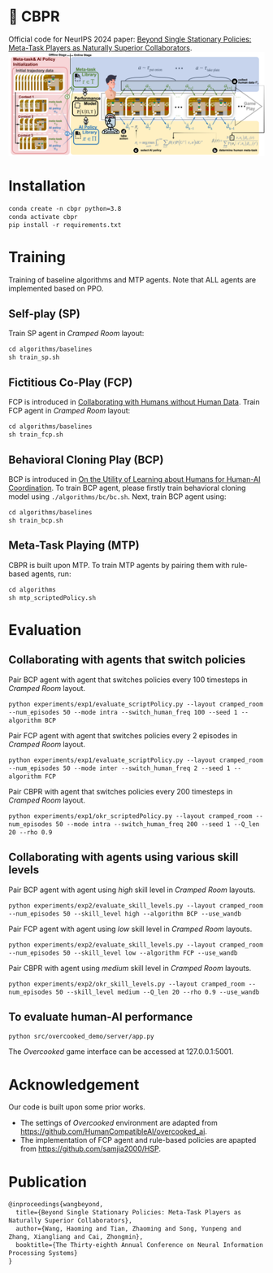 # 🥘 CBPR 
Official code for NeurIPS 2024 paper: [Beyond Single Stationary Policies: Meta-Task Players as Naturally Superior Collaborators](https://openreview.net/pdf?id=HpN4xeDJQF). 
![Figure](assets/algorithm_framework.png)
# Installation
```
conda create -n cbpr python=3.8
conda activate cbpr
pip install -r requirements.txt
```
# Training
Training of baseline algorithms and MTP agents. Note that ALL agents are implemented based on PPO.
## Self-play (SP)
Train SP agent in _Cramped Room_ layout:
```
cd algorithms/baselines
sh train_sp.sh
```
## Fictitious Co-Play (FCP)
FCP is introduced in [Collaborating with Humans without Human Data](https://arxiv.org/abs/2110.08176). Train FCP agent in _Cramped Room_ layout:
```
cd algorithms/baselines
sh train_fcp.sh
```
## Behavioral Cloning Play (BCP)
BCP is introduced in [On the Utility of Learning about Humans for Human-AI Coordination](https://arxiv.org/abs/1910.05789). To train BCP agent, please firstly train behavioral cloning model using `./algorithms/bc/bc.sh`. Next, train BCP agent using:
 ```
 cd algorithms/baselines
 sh train_bcp.sh
 ```
## Meta-Task Playing (MTP)
CBPR is built upon MTP. To train MTP agents by pairing them with rule-based agents, run:
 ```
 cd algorithms
 sh mtp_scriptedPolicy.sh
 ```

# Evaluation
## Collaborating with agents that switch policies
Pair BCP agent with agent that switches policies every 100 timesteps in _Cramped Room_ layout. 
```
python experiments/exp1/evaluate_scriptPolicy.py --layout cramped_room --num_episodes 50 --mode intra --switch_human_freq 100 --seed 1 --algorithm BCP
```
Pair FCP agent with agent that switches policies every 2 episodes in _Cramped Room_ layout. 
```
python experiments/exp1/evaluate_scriptPolicy.py --layout cramped_room --num_episodes 50 --mode inter --switch_human_freq 2 --seed 1 --algorithm FCP
```
Pair CBPR with agent that switches policies every 200 timesteps in _Cramped Room_ layout. 
```
python experiments/exp1/okr_scriptedPolicy.py --layout cramped_room --num_episodes 50 --mode intra --switch_human_freq 200 --seed 1 --Q_len 20 --rho 0.9
```
## Collaborating with agents using various skill levels
Pair BCP agent with agent using _high_ skill level in _Cramped Room_ layouts.
```
python experiments/exp2/evaluate_skill_levels.py --layout cramped_room --num_episodes 50 --skill_level high --algorithm BCP --use_wandb
```
Pair FCP agent with agent using _low_ skill level in _Cramped Room_ layouts.
```
python experiments/exp2/evaluate_skill_levels.py --layout cramped_room --num_episodes 50 --skill_level low --algorithm FCP --use_wandb
```
Pair CBPR with agent using _medium_ skill level in _Cramped Room_ layouts.
```
python experiments/exp2/okr_skill_levels.py --layout cramped_room --num_episodes 50 --skill_level medium --Q_len 20 --rho 0.9 --use_wandb
```
## To evaluate human-AI performance
``` 
python src/overcooked_demo/server/app.py
```
The *Overcooked* game interface can be accessed at 127.0.0.1:5001.

# Acknowledgement
Our code is built upon some prior works.

* The settings of *Overcooked* environment are  adapted from https://github.com/HumanCompatibleAI/overcooked_ai.
* The implementation of FCP agent and rule-based policies are apapted from https://github.com/samjia2000/HSP.


# Publication
```
@inproceedings{wangbeyond,
  title={Beyond Single Stationary Policies: Meta-Task Players as Naturally Superior Collaborators},
  author={Wang, Haoming and Tian, Zhaoming and Song, Yunpeng and Zhang, Xiangliang and Cai, Zhongmin},
  booktitle={The Thirty-eighth Annual Conference on Neural Information Processing Systems}
}
```

